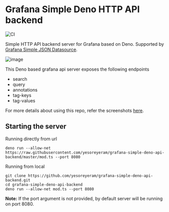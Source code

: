 # Grafana Simple Deno HTTP API backend

![CI](https://github.com/yesoreyeram/grafana-simple-deno-api-backend/workflows/ci/badge.svg)

Simple HTTP API backend server for Grafana based on Deno. Supported by [Grafana Simple JSON Datasource](https://grafana.com/grafana/plugins/grafana-simple-json-datasource).

![image](https://user-images.githubusercontent.com/153843/91518006-1b388600-e8e7-11ea-8f40-c9cba2b02bf9.png)

This Deno based grafana api server exposes the following endpoints

* search
* query
* annotations
* tag-keys
* tag-values

For more details about using this repo, refer the screenshots [here](https://github.com/yesoreyeram/grafana-simple-deno-api-backend/issues/1).

## Starting the server

Running directly from url
```
deno run --allow-net https://raw.githubusercontent.com/yesoreyeram/grafana-simple-deno-api-backend/master/mod.ts --port 8080
```

Running from local
```
git clone https://github.com/yesoreyeram/grafana-simple-deno-api-backend.git
cd grafana-simple-deno-api-backend
deno run --allow-net mod.ts --port 8080
```

**Note:** If the port argument is not provided, by default server will be running on port 8080.
